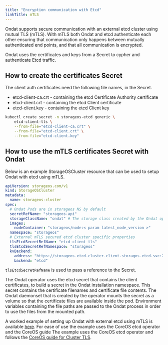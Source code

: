```yaml
---
title: "Encryption communication with Etcd"
linkTitle: mTLS
---
```


Ondat supports secure communication with an external etcd cluster using
mutual TLS (mTLS). With mTLS both Ondat and etcd authenticate each other
ensuring that communication only happens between mutually authenticated end
points, and that all communication is encrypted.

Ondat uses the certificates and keys from a Secret to cypher and
authenticate Etcd traffic.

## How to create the certificates Secret

The client auth certificates need the following file names, in the Secret.

* etcd-client-ca.crt - containing the etcd Certificate Authority certificate
* etcd-client.crt - containing the etcd Client certificate
* etcd-client.key - containing the etcd Client key

```bash
kubectl create secret -n storageos-etcd generic \
    etcd-client-tls \
    --from-file="etcd-client-ca.crt" \
    --from-file="etcd-client.crt" \
    --from-file="etcd-client.key"
```

## How to use the mTLS certificates Secret with Ondat

Below is an example StorageOSCluster resource that can be used to setup
Ondat with etcd using mTLS.

```yaml
apiVersion: storageos.com/v1
kind: StorageOSCluster
metadata:
  name: storageos-cluster
spec:
  # Ondat Pods are in storageos NS by default
  secretRefName: "storageos-api"
  storageClassName: "ondat" # The storage class created by the Ondat operator is configurable
  images:
    nodeContainer: "storageos/node:< param latest_node_version >"
  namespace: "storageos"
  # External mTLS secured etcd cluster specific properties
  tlsEtcdSecretRefName: "etcd-client-tls"                                   # Secret containing etcd client certificates
  tlsEtcdSecretRefNamespace: "storageos"                                    # Make sure the NS of the Secret is the same as the Ondat cluster
  kvBackend:
    address: "https://storageos-etcd-cluster-client.storagos-etcd.svc:2379" # Etcd client service address.
    backend: "etcd"                                                         # Backend type
```

`tlsEtcdSecretRefName` is used to pass a reference to the Secret.

The Ondat operator uses the etcd secret that contains the client
certificates, to build a secret in the Ondat installation namespace. This
secret contains the certificate filenames and certificate file contents. The
Ondat daemonset that is created by the operator mounts the secret as a
volume so that the certificate files are available inside the pod. Environment
variables containing the file paths are passed to the Ondat process in
order to use the files from the mounted path.

A worked example of setting up Ondat with external etcd using mTLS is available
[here](https://github.com/storageos/deploy/tree/master/k8s/deploy-storageos/etcd-helpers/etcd-operator-example-with-tls).
For ease of use the example uses the CoreOS etcd operator and the CoreOS guide
The example uses the CoreOS etcd operator and follows the [CoreOS guide for
Cluster
TLS](https://github.com/coreos/etcd-operator/blob/master/doc/user/cluster_tls.md).
